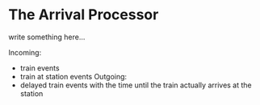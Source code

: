 # The Arrival Processor

write something here...

Incoming:
* train events
* train at station events 
Outgoing:
* delayed train events with the time until the train actually arrives at the station

